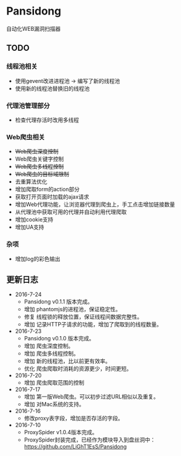 # Pansidong
自动化WEB漏洞扫描器


## TODO

### 线程池相关
* </del>使用gevent改进进程池 -> 编写了新的线程池</del>
* 使用新的线程池替换旧的线程池

### 代理池管理部分
* 检查代理存活时改用多线程

### Web爬虫相关
* <del>Web爬虫深度控制</del>
* Web爬虫关键字控制
* <del>Web爬虫多线程控制</del>
* <del>Web爬虫的目标域限制</del>
* 去重算法优化
* 增加爬取form的action部分
* 获取打开页面时加载的ajax请求
* 增加Web代理功能，让浏览器代理到爬虫上，手工点击增加链接数量
* 从代理池中获取可用的代理并自动利用代理爬取
* 增加cookie支持
* 增加UA支持

### 杂项
* 增加log的彩色输出

## 更新日志
* 2016-7-24
    * Pansidong v0.1.1 版本完成。
    * 增加 phantomjs的进程池，保证稳定性。
    * 修复 线程锁的释放位置，保证线程间数据完整性。
    * 增加 记录HTTP子请求的功能，增加了爬取到的线程数量。
* 2016-7-23
    * Pansidong v0.1.0 版本完成。
    * 增加 爬虫深度控制。
    * 增加 爬虫多线程控制。
    * 增加 新的线程池，比以前更有效率。
    * 优化 爬虫爬取时消耗的资源更少，时间更短。
* 2016-7-20
    * 增加 爬虫爬取范围的控制
* 2016-7-17
    * 增加 第一版Web爬虫。可以初步过滤URL相似以及重复。
    * 增加 对Mac系统的支持。
* 2016-7-16
    * 修改proxy表字段，增加是否存活的字段。
* 2016-7-10
    * ProxySpider v1.0.4版本完成。
    * ProxySpider封装完成，已经作为模块导入到盘丝洞中：https://github.com/LiGhT1EsS/Pansidong
